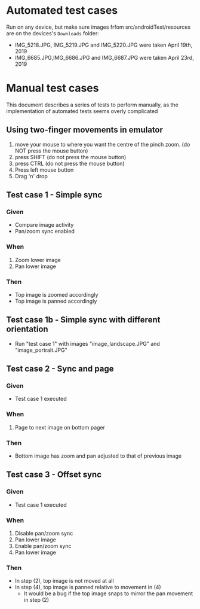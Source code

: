 # Automated test cases

Run on any device, but make sure images frfom src/androidTest/resources are on the devices's `Downloads` folder:

* IMG_5218.JPG, IMG_5219.JPG and IMG_5220.JPG were taken April 19th, 2019
* IMG_6685.JPG,IMG_6686.JPG and IMG_6687.JPG were taken April 23rd, 2019

# Manual test cases

This document describes a series of tests to perform manually, as the implementation of automated
tests seems overly complicated

## Using two-finger movements in emulator

1. move your mouse to where you want the centre of the pinch zoom. (do NOT press the mouse button)
2. press SHIFT (do not press the mouse button)
3. press CTRL (do not press the mouse button)
4. Press left mouse button
5. Drag 'n' drop

## Test case 1 - Simple sync

### Given

- Compare image activity
- Pan/zoom sync enabled

### When

1. Zoom lower image
2. Pan lower image

### Then
- Top image is zoomed accordingly
- Top image is panned accordingly

## Test case 1b - Simple sync with different orientation

- Run "test case 1" with images "image_landscape.JPG" and "image_portrait.JPG"

## Test case 2 - Sync and page

### Given
- Test case 1 executed

### When
1. Page to next image on bottom pager

### Then
- Bottom image has zoom and pan adjusted to that of previous image

## Test case 3 - Offset sync

### Given

- Test case 1 executed
 
### When 

1. Disable pan/zoom sync 
2. Pan lower image
3. Enable pan/zoom sync
4. Pan lower image
 
### Then

- In step (2), top image is not moved at all
- In step (4), top image is panned relative to movement in (4)
  - It would be a bug if the top image snaps to mirror the pan movement in step (2)
